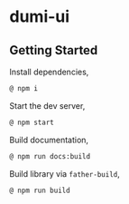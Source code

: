 # dumi-ui

## Getting Started

Install dependencies,

```bash
@ npm i
```

Start the dev server,

```bash
@ npm start
```

Build documentation,

```bash
@ npm run docs:build
```

Build library via `father-build`,

```bash
@ npm run build
```
